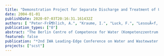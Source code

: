 ```yaml
---
title: "Demonstration Project for Separate Discharge and Treatment of Urine, Faeces and Greywater - Cost Comparison with the Conventional Wastewater System"
date: 2004-01-01
publishDate: 2020-07-03T20:16:31.161432Z
authors: [ "Peter-FrÃ¶hlich, A.", "Kraume, I.", "Luck, F.", "LesouÃ«f, A.", "Oldenburg, M." ]
publication_types: ["0"]
abstract: "The Berlin Centre of Competence for Water (Kompetenzzentrum Wasser Berlin) together with its partners Berliner Wasserbetriebe and Veolia Water has started a pilot project about new sanitation concepts. In order to define the experiments for testing new, sustainable sanitation concepts a pre-study has been performed. This study included a cost comparison between two new sanitation concepts with gravity and vacuum separation toilets and the conventional system. It could be demonstrated that the new sanitation concepts may have cost advantages depending on the situation. This was a further motivation starting a pilot project near Berlin testing the above mentioned toilet systems under realistic conditions. The operation of the gravity separation toilets concept started in October 2003."
featured: false
publication: "*2nd IWA Leading-Edge Conference on Water and Wastewater Treatment Technologies*"
projects: ["scst"]
---
```


